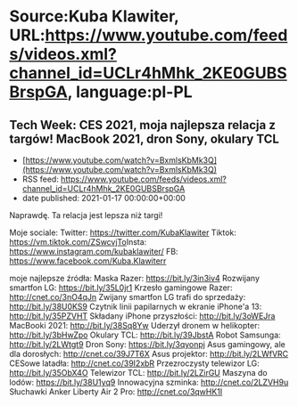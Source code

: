 # Source:Kuba Klawiter, URL:https://www.youtube.com/feeds/videos.xml?channel_id=UCLr4hMhk_2KE0GUBSBrspGA, language:pl-PL

## Tech Week: CES 2021, moja najlepsza relacja z targów! MacBook 2021, dron Sony, okulary TCL
 - [https://www.youtube.com/watch?v=BxmlsKbMk3Q](https://www.youtube.com/watch?v=BxmlsKbMk3Q)
 - RSS feed: https://www.youtube.com/feeds/videos.xml?channel_id=UCLr4hMhk_2KE0GUBSBrspGA
 - date published: 2021-01-17 00:00:00+00:00

Naprawdę. Ta relacja jest lepsza niż targi!

Moje sociale: 
Twitter: https://twitter.com/KubaKlawiter
Tiktok: https://vm.tiktok.com/ZSwcvjTo​
Insta: https://www.instagram.com/kubaklawiter/
FB: https://www.facebook.com/Kuba.Klawiterr

moje najlepsze źródła:
Maska Razer: https://bit.ly/3in3iv4
Rozwijany smartfon LG: https://bit.ly/35L0jr1
Krzesło gamingowe Razer: http://cnet.co/3nO4qJn
Zwijany smartfon LG trafi do sprzedaży: http://bit.ly/38U0KS9
Czytnik linii papilarnych w ekranie iPhone'a 13: http://bit.ly/35PZVHT
Składany iPhone przyszłości: http://bit.ly/3oWEJra
MacBooki 2021: http://bit.ly/38Sq8Yw
Uderzył dronem w helikopter: http://bit.ly/3bHwZpo
Okulary TCL: http://bit.ly/39JbstA
Robot Samsunga: http://bit.ly/2LWtgt9
Dron Sony: https://bit.ly/3qyonpj
Asus gamingowy, ale dla dorosłych: http://cnet.co/39J7T6X
Asus projektor: http://bit.ly/2LWfVRC
CESowe latadła: http://cnet.co/39I2xbR
Przezroczysty telewizor LG: http://bit.ly/35ObX4O
Telewizor TCL: http://bit.ly/2LZirGU
Maszyna do lodów: https://bit.ly/38U1yq9
Innowacyjna szminka: http://cnet.co/2LZVH9u
Słuchawki Anker Liberty Air 2 Pro: http://cnet.co/3qwHK1I

